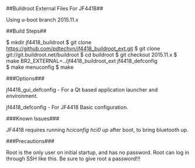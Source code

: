 ##Buildroot External Files For JF4418##
   
   Using u-boot branch 2015.11.x   
    
##Build Steps##

   $ mkdir jf4418_buildroot
   $ git clone https://github.com/pdtechvn/jf4418_buildroot_ext.git
   $ git clone git://git.buildroot.net/buildroot
   $ cd buildroot
   $ git checkout 2015.11.x
   $ make BR2_EXTERNAL=../jf4418_buildroot_ext jf4418_defconfig    
   $ make menuconfig
   $ make 

###Options###

jf4418_gui_defconfig - For a Qt based application launcher and environment.

jf4418_defconfig     - For JF4418 Basic configuration.

###Known Issues###

JF4418 requires running _hciconfig hci0 up_ after boot, to bring bluetooth up.

###Precautions###

Root is the only user on initial startup, and has no password. Root can log in through SSH like this. Be sure to give root a password!!!
